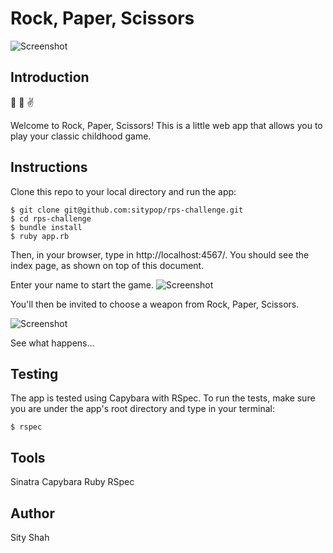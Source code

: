 Rock, Paper, Scissors
===

![Screenshot](http://imgur.com/UqF9hLW)

## Introduction

:punch: :wave: :v:

Welcome to Rock, Paper, Scissors! This is a little web app that allows you to play your classic childhood game.

## Instructions

Clone this repo to your local directory and run the app:

```
$ git clone git@github.com:sitypop/rps-challenge.git
$ cd rps-challenge
$ bundle install
$ ruby app.rb
```

Then, in your browser, type in http://localhost:4567/. You should see the index page, as shown on top of this document.

Enter your name to start the game.
![Screenshot](http://imgur.com/GzfoGSZ)

You'll then be invited to choose a weapon from Rock, Paper, Scissors.

![Screenshot](http://imgur.com/c58xS71)

See what happens...

## Testing

The app is tested using Capybara with RSpec. To run the tests, make sure you are under the app's root directory and type in your terminal:

`$ rspec`

## Tools

Sinatra
Capybara
Ruby
RSpec

## Author

Sity Shah
